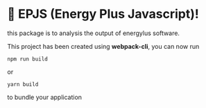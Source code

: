 # 🚀 EPJS (Energy Plus Javascript)!

this package is to analysis the output of energylus software.


This project has been created using **webpack-cli**, you can now run

```
npm run build
```

or

```
yarn build
```

to bundle your application
